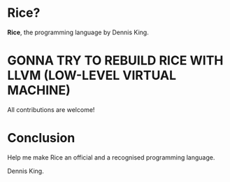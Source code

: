 # Rice?
**Rice**, the programming language by Dennis King.

# GONNA TRY TO REBUILD RICE WITH LLVM (LOW-LEVEL VIRTUAL MACHINE)
All contributions are welcome!

# Conclusion
Help me make Rice an official and a recognised programming language.

Dennis King.



